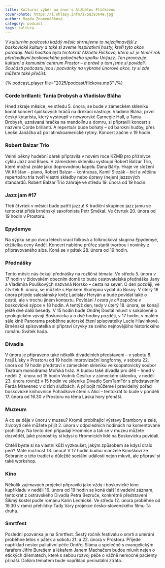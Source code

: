 ```yaml
---
title: Kulturní výběr na únor s Alžbětou Flíčkovou
cover-photo: https://i.ohlasy.info/i/5a39364e.jpg
author: Magda Znamenáčková
category: podcast
tags: kultura
---
```


*V kulturním podcastu každý měsíc shrnujeme to nejzajímavější z boskovické kultury a také si zveme inspirativní hosty, kteří tyto akce pořádají. Naší hostkou byla tentokrát Alžběta Flíčková, která už je téměř rok předsedkyní boskovického pobočného spolku Unijazz. Ten provozuje kulturní a komunitní centrum Prostor – a právě o tom jsme si povídali. Součástí podcastu jsou i pozvánky na vybrané únorové akce, ty si zde můžete také přečíst.*

{% podcast_player file="2025/podcast/flickova.mp3" /%}

### Corde brillanti: Tania Drobysh a Vladislav Bláha

Hned zkraje měsíce, ve středu 5\. února, se bude v zámeckém skleníku konat koncert špičkových hráčů na drnkací nástroje. Vladimír Bláha, první český kytarista, který vystoupil v newyorské Carnegie Hall, a Tania Drobysh, uznávaná hráčka na mandolínu a domru, si připravili koncert s názvem Corde brillanti. A repertoár bude bohatý – od barokní hudby, přes Leoše Janáčka až po latinskoamerické rytmy. Koncert začne v 19 hodin.

### Robert Balzar Trio

Velmi pěkný hudební dárek připravila v novém roce KZMB pro příznivce cyklu Jazz and Blues. V zámeckém skleníku vystoupí Robert Balzar Trio, které možná znáte jako doprovodnou kapelu Dana Bárty. Hraje ve složení Vít Křišťan – piano, Robert Balzar – kontrabas, Kamil Slezák – bicí a většinu repertoáru tria tvoří vlastní skladby nebo úpravy (nejen) jazzových standardů. Robert Balzar Trio zahraje ve středu 19\. února od 19 hodin.

### Jazz jam \#17

Třetí čtvrtek v měsíci bude patřit jazzu\! K tradiční skupince jazz jamu se tentokrát přidá brněnský saxofonista Petr Smékal. Ve čtvrtek 20\. února od 19 hodin v Prostoru. 

### Epydemye

Na sýpku se po dvou letech vrací folková a folkrocková skupina Epydemye, držitelka ceny Anděl. Koncert nabídne průřez starší tvorbou i novinky z připravovaného alba. Koná se v pátek 28\. února od 19 hodin.

### Přednášky

Tento měsíc nás čekají přednášky na rozličná témata. Ve středu 5\. února v 17 hodin v židovském obecním domě to bude cestovatelská přednáška Jany a Vladimíra Poulíkových nazvaná Norsko – cesta na sever. O den později, ve čtvrtek 6\. února, se můžete s Hynkem Skořepou vydat do Bosny. V úterý 18 února přijede salesiánský kněz Ladislav Heryán a bude povídat také o cestě, ale v trochu jiném kontextu. Povídání *I cesta je cíl* započne v boskovické sýpce v 18 hodin. A tentýž den, tedy v úterý 18\. února, se konají ještě dvě další besedy. V 15 hodin bude Ondřej Dostál mluvit v sokolovně o geologickém vývoji Boskovicka a o dvě hodiny později, v 17 hodin, v malém sále kině Panorama proběhne autorské čtení spisovatelky Lucie Hlavinkové. Brněnská spisovatelka si připraví úryvky ze svého nejnovějšího historického románu Svátek hada.

### Divadla

V únoru je připraveno také několik divadelních představení – v sobotu 8\. hrají Lísky v Prostoru od 19 hodin improvizační longformy, v sobotu 22\. února od 19 hodin představí v zámeckém skleníku velkoopatovický soubor Teatrum monodrama Mořská hráz. A budou také divadla pro děti – hned v neděli 2\. února od 15 hodin Vodník Česílko v zámeckém skleníku, v neděli 23\. února rovněž v 15 hodin ve skleníku Divadlo SemTamFór s představením Ferda Mravenec v cizích službách. A připojit můžeme i pravidelný pořad boskovické knihovnice Pohádkové čtení s Alicí – tentokrát to bude v pondělí 17\. února od 16.30 v Prostoru na téma Láska hory přenáší.

### Muzeum

A co se děje v únoru v muzeu? Kromě probíhající výstavy Brambory a zelé, živobytí celé můžete přijít 2\. února v odpoledních hodinách na komentované prohlídky. Na tento den připadají Hromnice a tak se v muzeu můžete dozvědět, jaké pranostiky si kdysi o Hromnicích lidé na Boskovicku povídali.

Chtěli byste si na vlastní kůži vyzkoušet, jakým způsobem se kdysi dralo peří? Máte možnost 13\. února\! V 17 hodin budou manželé Kmoškovi ze Sebranic o této tradici a důležité sociální události nejen mluvit, ale připraví si také workshop. 

### Kino

Několik zajímavých projekcí připravilo jako vždy i boskovické kino – kupříkladu v neděli 16\. února od 19 hodin se koná další divadelní záznam, tentokrát z ostravského Divadla Petra Bezruče, konkrétně představení Šikmý kostel podle románu Karin Lednické. Ve středu 12\. února proběhne od 19.30 v rámci přehlídky Tady Vary projekce česko-slovenského filmu Ta druhá.

### Smrtfest

Poslední pozvánka je na Smrtfest. Šestý ročník festivalu o smrti a umírání proběhne letos v pátek a sobotu 21\. a 22\. února v Prostoru. Přijede například nestor paliativní péče Ondřej Sláma a společně s evangelickým farářem Jiřím Burešem a lékařem Janem Machačem budou mluvit nejen o etických dilematech, které s sebou rozvoj péče o vážně nemocné pacienty přináší. Dalším tématem bude například perinatální ztráta.